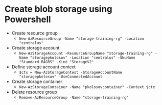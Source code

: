 ﻿# Create blob storage using Powershell

- Create resource group
    - `New-AzResourceGroup -Name "storage-training-rg" -Location "centralus"`
- Create storage account
    - `New-AzStorageAccount -ResourceGroupName "storage-training-rg" -Name "storagepkolosov" -Location "centralus" -SkuName "Standard_RAGRS" -Kind "StorageV2"`
- Define storage account context
    - `$ctx = New-AzStorageContext -StorageAccountName "storagepkolosov" -UseConnectedAccount`
- Create storage container
    - `New-AzStorageContainer -Name "pkolosovcontainer" -Context $ctx`
- Delete resource group
  - `Remove-AzResourceGroup -Name "storage-training-rg"`